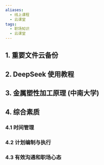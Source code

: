 ```yaml
---
aliases:
  - 线上课程
  - 云课堂
tags:
  - 职场知识
  - 云课堂
---
```

## 1. 重要文件云备份 


## 2. DeepSeek 使用教程 


## 3. 金属塑性加工原理 (中南大学)


## 4. 综合素质 
### 4.1 时间管理 


### 4.2 计划编制与执行 


### 4.3 有效沟通和职场心态 


